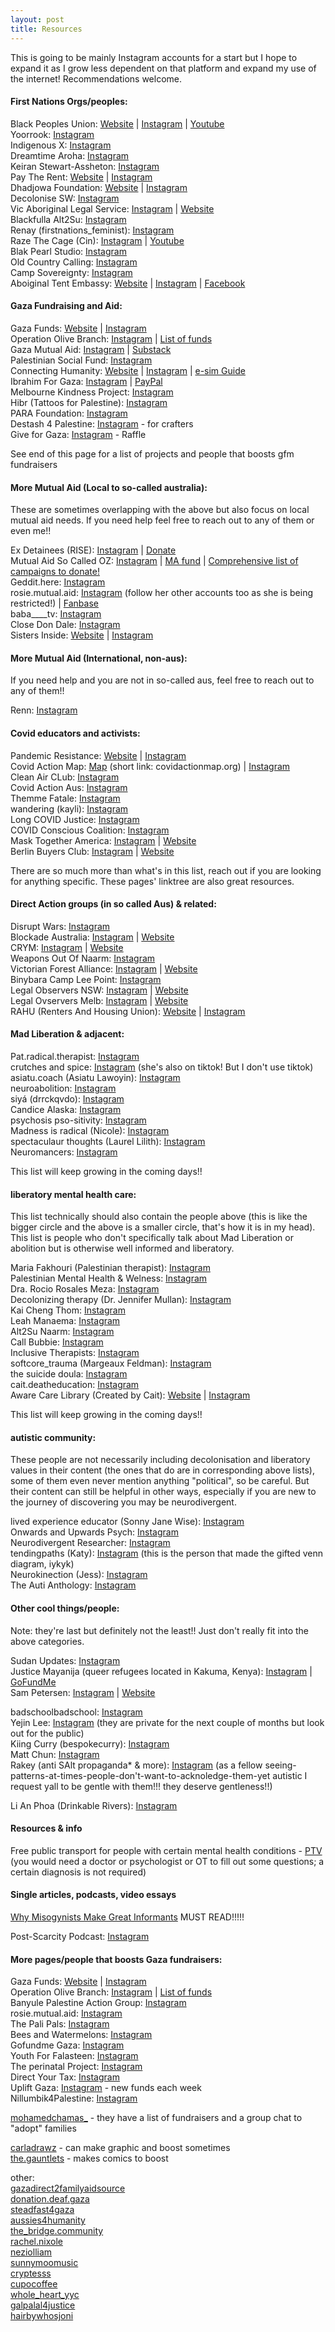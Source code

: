 ```yaml
---
layout: post
title: Resources
---
```


This is going to be mainly Instagram accounts for a start but I hope to expand it as I grow less dependent on that platform and expand my use of the internet! Recommendations welcome.

#### First Nations Orgs/peoples:  

Black Peoples Union: [Website](https://www.blackpeoplesunion.org/) | [Instagram](https://www.instagram.com/blackpeoplesunion) | [Youtube](https://www.youtube.com/@blackpeoplesunion)  
Yoorrook: [Instagram](https://www.instagram.com/yoorrook)  
Indigenous X: [Instagram](https://www.instagram.com/indigenousx)  
Dreamtime Aroha: [Instagram](https://www.instagram.com/dreamtime_aroha)  
Keiran Stewart-Assheton: [Instagram](https://www.instagram.com/keiran_stewart_assheton)  
Pay The Rent: [Website](https://paytherent.net.au/) | [Instagram](https://www.instagram.com/grassroots_ptr)  
Dhadjowa Foundation: [Website](https://dhadjowa.com.au/) | [Instagram](https://www.instagram.com/dhadjowa_foundation)  
Decolonise SW: [Instagram](https://www.instagram.com/decolonisesexworkau)  
Vic Aboriginal Legal Service: [Instagram](https://www.instagram.com/vicaboriginallegalservice) | [Website](https://www.vals.org.au/)  
Blackfulla Alt2Su: [Instagram](https://www.instagram.com/blackfullaalt2su)  
Renay (firstnations_feminist): [Instagram](https://www.instagram.com/firstnations_feminist)  
Raze The Cage (Cin): [Instagram](https://www.instagram.com/razethecage) | [Youtube](https://www.youtube.com/@razethecage)  
Blak Pearl Studio: [Instagram](https://www.instagram.com/blakpearlstudiofitzroy)  
Old Country Calling: [Instagram](https://www.instagram.com/old.country.calling)  
Camp Sovereignty: [Instagram](https://www.instagram.com/campsovereignty)  
Aboiginal Tent Embassy: [Website](https://aboriginalembassy.com/) | [Instagram](https://www.instagram.com/aboriginaltentembassy) | [Facebook](https://www.facebook.com/atesovereignty)  


#### Gaza Fundraising and Aid:  

Gaza Funds: [Website](https://gazafunds.com/) | [Instagram](https://www.instagram.com/gaza.funds)  
Operation Olive Branch: [Instagram](https://www.instagram.com/operationolivebranch) | [List of funds](https://docs.google.com/spreadsheets/d/1vtMLLOzuc6GpkFySyVtKQOY2j-Vvg0UsChMCFst_WLA/htmlview)  
Gaza Mutual Aid: [Instagram](https://www.instagram.com/gazamutualaid) | [Substack](https://gazamutualaid.substack.com/)  
Palestinian Social Fund: [Instagram](https://www.instagram.com/palestiniansocialfund)  
Connecting Humanity: [Website](https://www.gazaesims.com) | [Instagram](https://www.instagram.com/connectinghumanity_) | [e-sim Guide](https://gazaesims.com/esim-purchase-tutorial/)  
Ibrahim For Gaza: [Instagram](https://www.instagram.com/ibrahimforgaza) | [PayPal](https://www.paypal.com/paypalme/essssraaa)  
Melbourne Kindness Project: [Instagram](https://www.instagram.com/melbournekindnessproject)  
Hibr (Tattoos for Palestine): [Instagram](https://www.instagram.com/hibrfalastin)  
PARA Foundation: [Instagram](https://www.instagram.com/para.foundation)  
Destash 4 Palestine: [Instagram](https://www.instagram.com/destash4palestine) - for crafters  
Give for Gaza: [Instagram](https://www.instagram.com/giveforgaza) - Raffle  

See end of this page for a list of projects and people that boosts gfm fundraisers


#### More Mutual Aid (Local to so-called australia):

These are sometimes overlapping with the above but also focus on local mutual aid needs. If you need help feel free to reach out to any of them or even me!! 

Ex Detainees (RISE): [Instagram](https://www.instagram.com/ex_detainees) | [Donate](https://www.givenow.com.au/riserefugee)  
Mutual Aid So Called OZ: [Instagram](https://www.instagram.com/mutualaidsocalledoz) | [MA fund]() | [Comprehensive list of campaigns to donate!](https://linktr.ee/mutualaidSCa)  
Geddit.here: [Instagram](https://www.instagram.com/geddit.here)  
rosie.mutual.aid: [Instagram](https://www.instagram.com/rosie.mutual.aid) (follow her other accounts too as she is being restricted!) | [Fanbase](https://www.fanbase.app/@rosi.e.h)  
baba____tv: [Instagram](https://www.instagram.com/baba____tv)  
Close Don Dale: [Instagram](https://www.instagram.com/close.don.dale)  
Sisters Inside: [Website](https://sistersinside.com.au/) | [Instagram](https://www.instagram.com/sisters_inside_inc)  


#### More Mutual Aid (International, non-aus):

If you need help and you are not in so-called aus, feel free to reach out to any of them!! 

Renn: [Instagram](https://www.instagram.com/perennialautonomy)  


#### Covid educators and activists:

Pandemic Resistance: [Website](https://www.pandemicresistance.org/) | [Instagram](https://www.instagram.com/pandemicresistanceinc)  
Covid Action Map: [Map](https://www.google.com/maps/d/u/1/viewer?mid=1oUcoZ2njj3b5hh-RRDCLe-i8dSgxhno&ll=19.51380803246727%2C0&z=1) (short link: covidactionmap.org) | [Instagram](https://www.instagram.com/covidactionmap)  
Clean Air CLub: [Instagram](https://www.instagram.com/clean.air.club)  
Covid Action Aus: [Instagram](https://www.instagram.com/covidactionaus)  
Themme Fatale: [Instagram](https://www.instagram.com/themme_fatale)  
wandering (kayli): [Instagram](https://www.instagram.com/wandering)  
Long COVID Justice: [Instagram](https://www.instagram.com/longcovidjustice)  
COVID Conscious Coalition: [Instagram](https://www.instagram.com/covidconsciouscoalition)  
Mask Together America: [Instagram](https://www.instagram.com/masktogetheramerica) | [Website](https://masktogetheramerica.org/)  
Berlin Buyers Club: [Instagram](https://www.instagram.com/berlin_buyers_club) | [Website](https://www.berlinbuyersclub.com/)  

There are so much more than what's in this list, reach out if you are looking for anything specific. These pages' linktree are also great resources.


#### Direct Action groups (in so called Aus) & related:

Disrupt Wars: [Instagram](https://www.instagram.com/disruptwars)  
Blockade Australia: [Instagram](https://www.instagram.com/blockade.australia) | [Website](https://www.blockadeaustralia.com/)  
CRYM: [Instagram](https://www.instagram.com/crym.earth) | [Website](https://crym.earth/get-involved/)  
Weapons Out Of Naarm: [Instagram](https://www.instagram.com/weaponsoutofnaarm)  
Victorian Forest Alliance: [Instagram](https://www.instagram.com/victorianforestalliance) | [Website](https://www.victorianforestalliance.org.au/)  
Binybara Camp Lee Point: [Instagram](https://www.instagram.com/binybara_camp)  
Legal Observers NSW: [Instagram](https://www.instagram.com/legal_observers_nsw) | [Website](https://legalobserversnsw.org/)  
Legal Ovservers Melb: [Instagram](https://www.instagram.com/melbactivistlegal) | [Website](https://mals.au/)  
RAHU (Renters And Housing Union): [Website](https://www.rahu.org.au) | [Instagram](https://www.instagram.com/rahu_national)  


#### Mad Liberation & adjacent:

Pat.radical.therapist: [Instagram](https://www.instagram.com/pat.radical.therapist)  
crutches and spice: [Instagram](https://www.instagram.com/crutches_and_spice) (she's also on tiktok! But I don't use tiktok)  
asiatu.coach (Asiatu Lawoyin): [Instagram](https://www.instagram.com/asiatu.coach)  
neuroabolition: [Instagram](https://www.instagram.com/neuroabolition)  
siyá (drrckqvdo): [Instagram](https://www.instagram.com/drrckqvdo)  
Candice Alaska: [Instagram](https://www.instagram.com/candicealaska)  
psychosis pso-sitivity: [Instagram](https://www.instagram.com/psychosispsositivity)  
Madness is radical (Nicole): [Instagram](http://www.instagram.com/madnessisradical)  
spectaculaur thoughts (Laurel Lilith): [Instagram](http://www.instagram.com/spectaculaurthoughts)  
Neuromancers: [Instagram](https://www.instagram.com/neuromancers_)  

This list will keep growing in the coming days!!  


#### liberatory mental health care:

This list technically should also contain the people above (this is like the bigger circle and the above is a smaller circle, that's how it is in my head). This list is people who don't specifically talk about Mad Liberation or abolition but is otherwise well informed and liberatory.

Maria Fakhouri (Palestinian therapist): [Instagram](http://www.instagram.com/mar._unfiltered)  
Palestinian Mental Health & Welness: [Instagram](http://www.instagram.com/palmhnwellness)  
Dra. Rocio Rosales Meza: [Instagram](http://www.instagram.com/dr.rosalesmeza)  
Decolonizing therapy (Dr. Jennifer Mullan): [Instagram](http://www.instagram.com/decolonizingtherapy)  
Kai Cheng Thom: [Instagram](http://www.instagram.com/kaichengthom)  
Leah Manaema: [Instagram](http://www.instagram.com/co_cu1tur3)  
Alt2Su Naarm: [Instagram](http://www.instagram.com/alt2su.naarm)  
Call Bubbie: [Instagram](http://www.instagram.com/callbubbie)  
Inclusive Therapists: [Instagram](http://www.instagram.com/inclusivetherapists)  
softcore_trauma (Margeaux Feldman): [Instagram](http://www.instagram.com/softcore_trauma)  
the suicide doula: [Instagram](http://www.instagram.com/the_suicidedoula)  
cait.deatheducation: [Instagram](https://www.instagram.com/cait.deatheducation)  
Aware Care Library (Created by Cait): [Website](https://www.awarecarelibrary.com) | [Instagram](http://www.instagram.com/awarecarelibrary) 

This list will keep growing in the coming days!!  


#### autistic community:

These people are not necessarily including decolonisation and liberatory values in their content (the ones that do are in corresponding above lists), some of them even never mention anything "political", so be careful. But their content can still be helpful in other ways, especially if you are new to the journey of discovering you may be neurodivergent.

lived experience educator (Sonny Jane Wise): [Instagram](https://www.instagram.com/livedexperienceeducator)   
Onwards and Upwards Psych: [Instagram](https://www.instagram.com/onwardsandupwardspsych)  
Neurodivergent Researcher: [Instagram](https://www.instagram.com/neurodivergent_researcher)  
tendingpaths (Katy): [Instagram](https://www.instagram.com/tendingpaths) (this is the person that made the gifted venn diagram, iykyk)  
Neurokinection (Jess): [Instagram](https://www.instagram.com/neurokinection)  
The Auti Anthology: [Instagram](https://www.instagram.com/auti_anthology)  


#### Other cool things/people: 

Note: they're last but definitely not the least!! Just don't really fit into the above categories.

Sudan Updates: [Instagram](https://www.instagram.com/sudan.updates)  
Justice Mayanija (queer refugees located in Kakuma, Kenya): [Instagram](https://www.instagram.com/justicemayanja) | [GoFundMe](https://gofund.me/bd6c766d)  
Sam Petersen: [Instagram](https://www.instagram.com/sampetercine) | [Website](https://www.sampetersen.com.au/)  

badschoolbadschool: [Instagram](https://www.instagram.com/badschoolbadschool/)  
Yejin Lee: [Instagram](https://www.instagram.com/yejin_lee) (they are private for the next couple of months but look out for the public)  
Kiing Curry (bespokecurry): [Instagram](https://www.instagram.com/bespokecurry)  
Matt Chun: [Instagram](https://www.instagram.com/matt.chun)  
Rakey (anti SAlt propaganda* & more): [Instagram](https://www.instagram.com/socialistalternative.melb) (as a fellow seeing-patterns-at-times-people-don't-want-to-acknoledge-them-yet autistic I request yall to be gentle with them!!! they deserve gentleness!!)

Li An Phoa (Drinkable Rivers): [Instagram](https://www.instagram.com/drinkablerivers)  

#### Resources & info

Free public transport for people with certain mental health conditions - [PTV](https://www.ptv.vic.gov.au/tickets/myki/concessions-and-free-travel/access-travel-pass) (you would need a doctor or psychologist or OT to fill out some questions; a certain diagnosis is not required)


#### Single articles, podcasts, video essays

[Why Misogynists Make Great Informants](https://truthout.org/articles/why-misogynists-make-great-informants/) MUST READ!!!!!

Post-Scarcity Podcast: [Instagram](https://www.instagram.com/postscarcitypod) 


#### More pages/people that boosts Gaza fundraisers:

Gaza Funds: [Website](https://gazafunds.com/) | [Instagram](https://www.instagram.com/gaza.funds)  
Operation Olive Branch: [Instagram](https://www.instagram.com/operationolivebranch) | [List of funds](https://docs.google.com/spreadsheets/d/1vtMLLOzuc6GpkFySyVtKQOY2j-Vvg0UsChMCFst_WLA/htmlview)  
Banyule Palestine Action Group: [Instagram](https://www.instagram.com/banyulepalestineactiongroup)  
rosie.mutual.aid: [Instagram](https://www.instagram.com/rosie.mutual.aid)  
The Pali Pals: [Instagram](https://www.instagram.com/pali.pals)  
Bees and Watermelons: [Instagram](https://www.instagram.com/beesandwatermelons)  
Gofundme Gaza: [Instagram](https://www.instagram.com/gofundme_gazza)  
Youth For Falasteen: [Instagram](https://www.instagram.com/youthforfalasteen)  
The perinatal Project: [Instagram](https://www.instagram.com/perinatalproject)  
Direct Your Tax: [Instagram](https://www.instagram.com/direct_your_tax)  
Uplift Gaza: [Instagram](https://www.instagram.com/uplift.gaza) - new funds each week  
Nillumbik4Palestine: [Instagram](https://www.instagram.com/nillumbik4palestine)

[mohamedchamas_](https://www.instagram.com/mohamedchamas_) - they have a list of fundraisers and a group chat to "adopt" families  

[carladrawz](https://www.instagram.com/carladrawz) - can make graphic and boost sometimes  
[the.gauntlets](https://www.instagram.com/the.gauntlets) - makes comics to boost

other:  
[gazadirect2familyaidsource](https://www.instagram.com/gazadirect2familyaidsource)  
[donation.deaf.gaza](https://www.instagram.com/donation.deaf.gaza)  
[steadfast4gaza](https://www.instagram.com/steadfast4gaza)  
[aussies4humanity](https://www.instagram.com/aussies4humanity)  
[the_bridge.community](https://www.instagram.com/the_bridge.community)  
[rachel.nixole](https://www.instagram.com/rachel.nixole)  
[neziolliam](https://www.instagram.com/neziolliam)  
[sunnymoomusic](https://www.instagram.com/sunnymoomusic)  
[cryptesss](https://www.instagram.com/cryptesss)  
[cupocoffee](https://www.instagram.com/cupocoffee)  
[whole_heart_yyc](https://www.instagram.com/whole_heart_yyc)  
[galpalal4justice](https://www.instagram.com/galpalal4justice)    
[hairbywhosjoni](https://www.instagram.com/hairbywhosjoni)